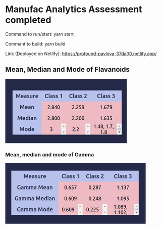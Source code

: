 # Manufac Analytics Assessment completed

Command to run/start: yarn start

Commant to build: yarn build

Link (Deployed on Netlify): https://profound-pavlova-37da00.netlify.app/

## Mean, Median and Mode of Flavanoids

![Alt text](src/static/flavanoids.png?raw=true "Optional Title")

### Mean, median and mode of Gamma

![Alt text](src/static/gamma.png?raw=true "Optional Title")
